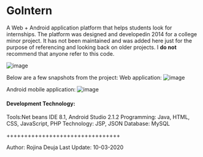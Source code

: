 
# GoIntern
A Web + Android application platform that helps students look for internships. The platform was designed and developedin 2014 for a college minor project. It has not been maintained and was added here just for the purpose of referencing and looking back on older projects. I **do not** recommend that anyone refer to this code.

![image](https://user-images.githubusercontent.com/50701253/95002597-a82bca80-058a-11eb-8973-70e1f9931792.png)

Below are a few snapshots from the project:
Web application:
![image](https://user-images.githubusercontent.com/50701253/95002916-1756ee00-058e-11eb-9b59-353fd2b460bb.png)

Android mobile application:
![image](https://user-images.githubusercontent.com/50701253/95002837-58023780-058d-11eb-800c-1e8deef64c4f.png)

#### Development Technology:
Tools:Net beans IDE 8.1, Android Studio 2.1.2
Programming: Java, HTML, CSS, JavaScript, PHP
Technology: JSP, JSON
Database: MySQL 

++++++++++++++++++++++++++++++++

Author: Rojina Deuja
Last Update: 10-03-2020
